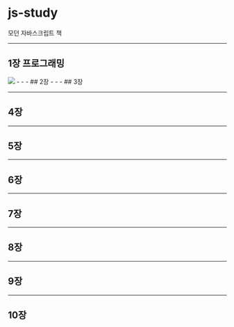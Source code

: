 # js-study
모던 자바스크립트 책<br>

- - -
## 1장 프로그래밍
<img src="/0601a/혜정/0716.png">
- - -
## 2장
- - -
## 3장

- - -
## 4장
- - -
## 5장
- - -
## 6장
- - -
## 7장
- - -
## 8장
- - -
## 9장
- - -
## 10장


